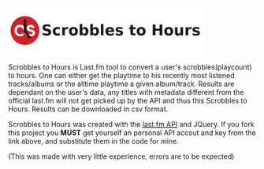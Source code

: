 <img src="/res/readmeImg.png" align="center" height="100" >

Scrobbles to Hours is Last.fm tool to convert a user's scrobbles(playcount) to hours.
One can either get the playtime to his recently most listened tracks/albums or the alltime playtime a given album/track. Results are dependant on the user's data, any titles with metadata different from the official last.fm will not get picked up by the API and thus this Scrobbles to Hours.
Results can be downloaded in csv format.

Scrobbles to Hours was created with the [last.fm API](https://www.last.fm/api) and JQuery.
If you fork this project you **MUST** get yourself an personal API accout and key from the link above, and substitute them in the code for mine.


(This was made with very little experience, errors are to be expected)
